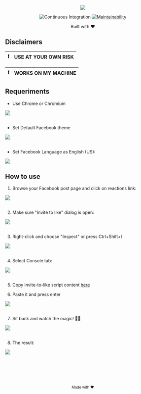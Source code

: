 
<div align="center">
  <p>
    <img src=".github/static/invite-to-like.png"/>
  </p>
  <p>

![Continuous Integration](https://github.com/lfreneda/invite-to-like/workflows/Continuous%20Integration/badge.svg)
[![Maintainability](https://api.codeclimate.com/v1/badges/6703542806fad92c7f49/maintainability)](https://codeclimate.com/github/lfreneda/invite-to-like/maintainability)

  </p>
  <p>
    Built with ❤
  </p>
</div>


## Disclaimers

:exclamation: | USE AT YOUR OWN RISK
---: | :---

:exclamation: | WORKS ON MY MACHINE
---: | :---

## Requeriments

- Use Chrome or Chromium

<div align="left">
  <img src=".github/static/chrome-or-chromium.png"/>
</div>
<br/>

- Set Default Facebook theme

<div align="left">
  <img src=".github/static/facebook-default-theme.png"/>
</div>
<br/>

- Set Facebook Language as English (US):

<div align="left">
  <img src=".github/static/facebook-language-us.png"/>
</div>

## How to use

1. Browse your Facebook post page and click on reactions link:

<div align="left">
  <img src=".github/static/facebook-post-page.png"/>
</div>
<br/>

2. Make sure "Invite to like" dialog is open:

<div align="left">
  <img src=".github/static/invite-to-like-dialog.png"/>
</div>
<br/>

3. Right-click and choose "Inspect" or press Ctrl+Shift+I

<div align="left">
  <img src=".github/static/browser-rclick-inspect.png"/>
</div>
<br/>

4. Select Console tab:

<div align="left">
  <img src=".github/static/devtools-console-tab.png"/>
</div>
<br/>

5. Copy invite-to-like script content [here](https://raw.githubusercontent.com/lfreneda/invite-to-like/master/index.js)

6. Paste it and press enter

<div align="left">
  <img src=".github/static/devtools-execute-script.gif"/>
</div>
<br/>

7. Sit back and watch the magic! :mage_man:

<div align="left">
  <img src=".github/static/people-invited.gif"/>
</div>
<br/>

8. The result:

<div align="left">
  <img src=".github/static/notification-dialog.png"/>
</div>

<div align="center">
  <br/>
  <br/>
  <br/>
  <br/>
  <br/>
</div>

<div align="center">
  <p>
    <sub>
      Made with ❤
    </sub>
  </p> 
</div>